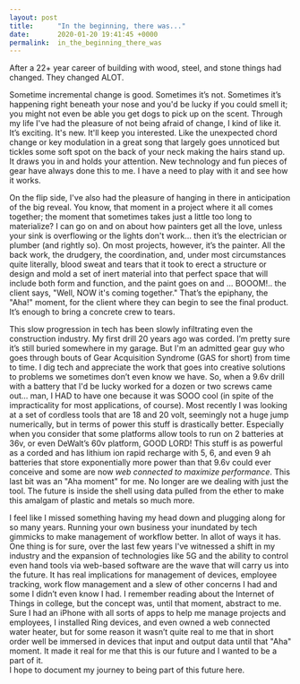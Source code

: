 ```yaml
---
layout: post
title:      "In the beginning, there was..."
date:       2020-01-20 19:41:45 +0000
permalink:  in_the_beginning_there_was
---
```



After a 22+ year career of building with wood, steel, and stone things had changed. They changed ALOT. 

Sometime incremental change is good. Sometimes it’s not. Sometimes it’s happening right beneath your nose and you'd be lucky if you could smell it; you might not even be able you get dogs to pick up on the scent. Through my life I've had the pleasure of not being afraid of change, I kind of like it. It’s exciting. It's new. It'll keep you interested. Like the unexpected chord change or key modulation in a great song that largely goes unnoticed but tickles some soft spot on the back of your neck making the hairs stand up. It draws you in and holds your attention. New technology and fun pieces of gear have always done this to me. I have a need to play with it and see how it works. 

On the flip side, I've also had the pleasure of hanging in there in anticipation of the big reveal. You know, that moment in a project where it all comes together; the moment that sometimes takes just a little too long to materialize? I can go on and on about how painters get all the love, unless your sink is overflowing or the lights don't work... then it’s the electrician or plumber (and rightly so). On most projects, however, it’s the painter. All the back work, the drudgery, the coordination, and, under most circumstances quite literally, blood sweat and tears that it took to erect a structure or design and mold a set of inert material into that perfect space that will include both form and function, and the paint goes on and ... BOOOM!.. the client says, "Well, NOW it's coming together." That’s the epiphany, the "Aha!" moment, for the client where they can begin to see the final product. It’s enough to bring a concrete crew to tears. 

This slow progression in tech has been slowly infiltrating even the construction industry. My first drill 20 years ago was corded. I’m pretty sure it’s still buried somewhere in my garage. But I'm an admitted gear guy who goes through bouts of Gear Acquisition Syndrome (GAS for short) from time to time. I dig tech and appreciate the work that goes into creative solutions to problems we sometimes don’t even know we have. So, when a 9.6v drill with a battery that I'd be lucky worked for a dozen or two screws came out... man, I HAD to have one because it was SOOO cool (in spite of the impracticality for most applications, of course). Most recently I was looking at a set of cordless tools that are 18 and 20 volt, seemingly not a huge jump numerically, but in terms of power this stuff is drastically better.  Especially when you consider that some platforms allow tools to run on 2 batteries at 36v, or even DeWalt’s 60v platform, GOOD LORD! This stuff is as powerful as a corded and has lithium ion rapid recharge with 5, 6, and even 9 ah batteries that store exponentially more power than that 9.6v could ever conceive and some are now *web connected to maximize performance*.  This last bit was an "Aha moment" for me. No longer are we dealing with just the tool. The future is inside the shell using data pulled from the ether to make this amalgam of plastic and metals so much more.

I feel like I missed something having my head down and plugging along for so many years. Running your own business your inundated by tech gimmicks to make management of workflow better. In allot of ways it has. One thing is for sure, over the last few years I've witnessed a shift in my industry and the expansion of technologies like 5G and the ability to control even hand tools via web-based software are the wave that will carry us into the future. It has real implications for management of devices, employee tracking, work flow management and a slew of other concerns I had and some I didn’t even know I had. I remember reading about the Internet of Things in college, but the concept was, until that moment, abstract to me. Sure I had an iPhone with all sorts of apps to help me manage projects and employees, I installed Ring devices, and even owned a web connected water heater, but for some reason it wasn’t quite real to me that in short order well be immersed in devices that input and output data until that "Aha" moment. It made it real for me that this is our future and I wanted to be a part of it.  
I hope to document my journey to being part of this future here. 



